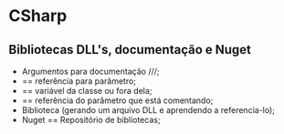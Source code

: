 # CSharp
## Bibliotecas DLL's, documentação e Nuget

- Argumentos para documentação ///;
- <parm> == referência para parâmetro;
- <see cref=""> == variável da classe ou fora dela;
- <parmref name=""> == referência do parâmetro que está comentando;
- Biblioteca (gerando um arquivo DLL e aprendendo a referencia-lo);
- Nuget == Repositório de bibliotecas; 
